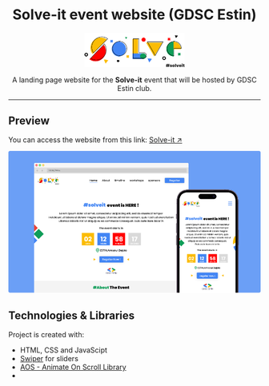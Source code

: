 <h1 align="center">Solve-it event website (GDSC Estin)</h1>
<p align="center">
<img width="200" src="assets/logo.svg" alt="Solve-it Logo">
</p>
<p align="center">
A landing page website for the <b>Solve-it</b> event that will be hosted by GDSC Estin club.
</p>

<hr>

## Preview

You can access the website from this link: [Solve-it ↗](https://aymendn.github.io/solve-it-event-website)

<p align="center">
<img src="assets/thumbnail.png" alt="Thumbnail">
</p>

## Technologies & Libraries

Project is created with:

* HTML, CSS and JavaScipt
* [Swiper](https://swiperjs.com/) for sliders
* [AOS - Animate On Scroll Library](https://michalsnik.github.io/aos/)
* 
